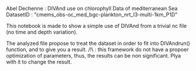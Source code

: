 Abel Dechenne : DIVAnd use on chlorophyll Data of mediterranean Sea
DatasetID : "cmems_obs-oc_med_bgc-plankton_nrt_l3-multi-1km_P1D"

This notebook is made to show a simple use of DIVAnd from a trivial nc file (no time and depth variation).

The analyzed file propose to treat the dataset in order to fit into DIVAndrun() function, and to give you a result.
/!\ : this framework do not have a propoer optimization of parameters, thus, the results can be non significant. Plya with it to change the result.
